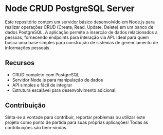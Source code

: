 # Node CRUD PostgreSQL Server

Este repositório contém um servidor básico desenvolvido em Node.js para realizar operações CRUD (Create, Read, Update, Delete) em um banco de dados PostgreSQL. A aplicação permite a inserção de dados relacionados a pessoas, fornecendo endpoints para interação via API. Ideal para quem busca uma base simples para construção de sistemas de gerenciamento de informações pessoais.

## Recursos

- CRUD completo com PostgreSQL
- Servidor Node.js para manipulação de dados
- API simples e fácil de integrar
- Estrutura escalável para desenvolvimento adicional

## Contribuição

Sinta-se à vontade para contribuir, reportar problemas ou utilizar este projeto como ponto de partida para suas próprias aplicações! Todas as contribuições são bem-vindas.
